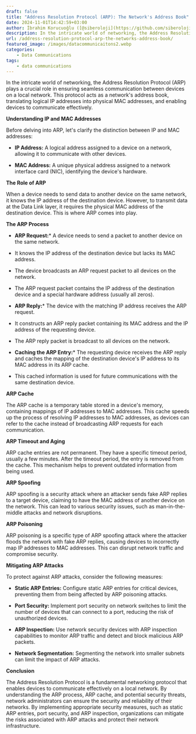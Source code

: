 ```yaml
---
draft: false
title: "Address Resolution Protocol (ARP): The Network's Address Book"
date: 2024-11-01T14:42:59+03:00
author: İbrahim Korucuoğlu ([@siberoloji](https://github.com/siberoloji))
description: In the intricate world of networking, the Address Resolution Protocol (ARP) plays a crucial role in ensuring seamless communication between devices on a local network.
url: /address-resolution-protocol-arp-the-networks-address-book/
featured_image: /images/datacommunicaitons2.webp
categories:
    - Data Communications
tags:
    - data communications
---
```



In the intricate world of networking, the Address Resolution Protocol (ARP) plays a crucial role in ensuring seamless communication between devices on a local network. This protocol acts as a network's address book, translating logical IP addresses into physical MAC addresses, and enabling devices to communicate effectively.



**Understanding IP and MAC Addresses**



Before delving into ARP, let's clarify the distinction between IP and MAC addresses:


* **IP Address:** A logical address assigned to a device on a network, allowing it to communicate with other devices.

* **MAC Address:** A unique physical address assigned to a network interface card (NIC), identifying the device's hardware.




**The Role of ARP**



When a device needs to send data to another device on the same network, it knows the IP address of the destination device. However, to transmit data at the Data Link layer, it requires the physical MAC address of the destination device. This is where ARP comes into play.



**The ARP Process**


* **ARP Request:*** A device needs to send a packet to another device on the same network.

* It knows the IP address of the destination device but lacks its MAC address.

* The device broadcasts an ARP request packet to all devices on the network.

* The ARP request packet contains the IP address of the destination device and a special hardware address (usually all zeros).



* **ARP Reply:*** The device with the matching IP address receives the ARP request.

* It constructs an ARP reply packet containing its MAC address and the IP address of the requesting device.

* The ARP reply packet is broadcast to all devices on the network.



* **Caching the ARP Entry:*** The requesting device receives the ARP reply and caches the mapping of the destination device's IP address to its MAC address in its ARP cache.

* This cached information is used for future communications with the same destination device.

**ARP Cache**



The ARP cache is a temporary table stored in a device's memory, containing mappings of IP addresses to MAC addresses. This cache speeds up the process of resolving IP addresses to MAC addresses, as devices can refer to the cache instead of broadcasting ARP requests for each communication.



**ARP Timeout and Aging**



ARP cache entries are not permanent. They have a specific timeout period, usually a few minutes. After the timeout period, the entry is removed from the cache. This mechanism helps to prevent outdated information from being used.



**ARP Spoofing**



ARP spoofing is a security attack where an attacker sends fake ARP replies to a target device, claiming to have the MAC address of another device on the network. This can lead to various security issues, such as man-in-the-middle attacks and network disruptions.



**ARP Poisoning**



ARP poisoning is a specific type of ARP spoofing attack where the attacker floods the network with fake ARP replies, causing devices to incorrectly map IP addresses to MAC addresses. This can disrupt network traffic and compromise security.



**Mitigating ARP Attacks**



To protect against ARP attacks, consider the following measures:


* **Static ARP Entries:** Configure static ARP entries for critical devices, preventing them from being affected by ARP poisoning attacks.

* **Port Security:** Implement port security on network switches to limit the number of devices that can connect to a port, reducing the risk of unauthorized devices.

* **ARP Inspection:** Use network security devices with ARP inspection capabilities to monitor ARP traffic and detect and block malicious ARP packets.

* **Network Segmentation:** Segmenting the network into smaller subnets can limit the impact of ARP attacks.




**Conclusion**



The Address Resolution Protocol is a fundamental networking protocol that enables devices to communicate effectively on a local network. By understanding the ARP process, ARP cache, and potential security threats, network administrators can ensure the security and reliability of their networks. By implementing appropriate security measures, such as static ARP entries, port security, and ARP inspection, organizations can mitigate the risks associated with ARP attacks and protect their network infrastructure.
